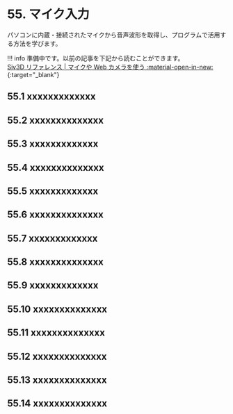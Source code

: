 # 55. マイク入力
パソコンに内蔵・接続されたマイクから音声波形を取得し、プログラムで活用する方法を学びます。

!!! info
    準備中です。以前の記事を下記から読むことができます。  
    [Siv3D リファレンス | マイクや Web カメラを使う :material-open-in-new:](https://zenn.dev/reputeless/books/siv3d-documentation/viewer/tutorial-microphone-webcam){:target="_blank"}


## 55.1 xxxxxxxxxxxxx


## 55.2 xxxxxxxxxxxxxx


## 55.3 xxxxxxxxxxxxx


## 55.4 xxxxxxxxxxxxxx


## 55.5 xxxxxxxxxxxxx


## 55.6 xxxxxxxxxxxxxx


## 55.7 xxxxxxxxxxxxx


## 55.8 xxxxxxxxxxxxxx


## 55.9 xxxxxxxxxxxxx


## 55.10 xxxxxxxxxxxxxx


## 55.11 xxxxxxxxxxxxxx


## 55.12 xxxxxxxxxxxxxx


## 55.13 xxxxxxxxxxxxxx


## 55.14 xxxxxxxxxxxxxx


